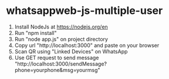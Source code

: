 # whatsappweb-js-multiple-user

1. Install NodeJs at https://nodejs.org/en
2. Run "npm install"
3. Run "node app.js" on project directory
4. Copy url "http://localhost:3000" and paste on your browser
5. Scan QR using "Linked Devices" on WhatsApp
6. Use GET request to send message "http://localhost:3000/sendMessage?phone=yourphone&msg=yourmsg"
